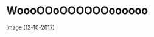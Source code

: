 # WoooOOoOOOOOOoooooo

[Image (12-10-2017)](https://willangus.github.io/musicshare/Image%20(12-10-2017).mp3)
